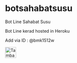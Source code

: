 # botsahabatsusu
Bot Line Sahabat Susu  

Bot Line kerad hosted in Heroku  

Add via ID : @bmk1512w  

<a href="https://line.me/R/ti/p/%40bmk1512w"><img height="36" border="0" alt="Tambah Teman" src="https://scdn.line-apps.com/n/line_add_friends/btn/en.png"></a>  

